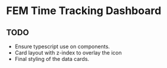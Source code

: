 # FEM Time Tracking Dashboard

## TODO

- Ensure typescript use on components.
- Card layout with z-index to overlay the icon
- Final styling of the data cards.
